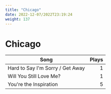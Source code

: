 ```yaml
---
title: "Chicago"
date: 2022-12-07/2022T23:19:24
weight: 137
---
```


# Chicago

 Song | Plays 
----- | -----:
Hard to Say I'm Sorry / Get Away | 1
Will You Still Love Me? | 1
You're the Inspiration | 5
